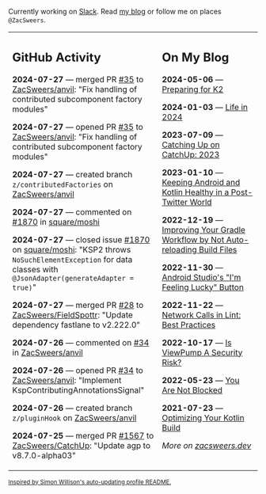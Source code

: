 Currently working on [Slack](https://slack.com/). Read [my blog](https://zacsweers.dev/) or follow me on places `@ZacSweers`.

<table><tr><td valign="top" width="60%">

## GitHub Activity
<!-- githubActivity starts -->
**2024-07-27** — merged PR [#35](https://github.com/ZacSweers/anvil/pull/35) to [ZacSweers/anvil](https://github.com/ZacSweers/anvil): "Fix handling of contributed subcomponent factory modules"

**2024-07-27** — opened PR [#35](https://github.com/ZacSweers/anvil/pull/35) to [ZacSweers/anvil](https://github.com/ZacSweers/anvil): "Fix handling of contributed subcomponent factory modules"

**2024-07-27** — created branch `z/contributedFactories` on [ZacSweers/anvil](https://github.com/ZacSweers/anvil)

**2024-07-27** — commented on [#1870](https://github.com/square/moshi/issues/1870#issuecomment-2254280478) in [square/moshi](https://github.com/square/moshi)

**2024-07-27** — closed issue [#1870](https://github.com/square/moshi/issues/1870) on [square/moshi](https://github.com/square/moshi): "KSP2 throws `NoSuchElementException` for data classes with `@JsonAdapter(generateAdapter = true)`"

**2024-07-27** — merged PR [#28](https://github.com/ZacSweers/FieldSpottr/pull/28) to [ZacSweers/FieldSpottr](https://github.com/ZacSweers/FieldSpottr): "Update dependency fastlane to v2.222.0"

**2024-07-26** — commented on [#34](https://github.com/ZacSweers/anvil/pull/34#issuecomment-2253407942) in [ZacSweers/anvil](https://github.com/ZacSweers/anvil)

**2024-07-26** — opened PR [#34](https://github.com/ZacSweers/anvil/pull/34) to [ZacSweers/anvil](https://github.com/ZacSweers/anvil): "Implement KspContributingAnnotationsSignal"

**2024-07-26** — created branch `z/pluginHook` on [ZacSweers/anvil](https://github.com/ZacSweers/anvil)

**2024-07-25** — merged PR [#1567](https://github.com/ZacSweers/CatchUp/pull/1567) to [ZacSweers/CatchUp](https://github.com/ZacSweers/CatchUp): "Update agp to v8.7.0-alpha03"
<!-- githubActivity ends -->
</td><td valign="top" width="40%">

## On My Blog
<!-- blog starts -->
**2024-05-06** — [Preparing for K2](https://www.zacsweers.dev/preparing-for-k2/)

**2024-01-03** — [Life in 2024](https://www.zacsweers.dev/life-in-2024/)

**2023-07-09** — [Catching Up on CatchUp: 2023](https://www.zacsweers.dev/catching-up-on-catchup-2023/)

**2023-01-10** — [Keeping Android and Kotlin Healthy in a Post-Twitter World](https://www.zacsweers.dev/keeping-android-healthy/)

**2022-12-19** — [Improving Your Gradle Workflow by Not Auto-reloading Build Files](https://www.zacsweers.dev/improving-your-workflow-by-not-auto-reloading-build-files/)

**2022-11-30** — [Android Studio's "I'm Feeling Lucky" Button](https://www.zacsweers.dev/android-studios-im-feeling-lucky-button/)

**2022-11-22** — [Network Calls in Lint: Best Practices](https://www.zacsweers.dev/network-calls-in-lint-best-practices/)

**2022-10-17** — [Is ViewPump A Security Risk?](https://www.zacsweers.dev/is-viewpump-a-security-risk/)

**2022-05-23** — [You Are Not Blocked](https://www.zacsweers.dev/you-are-not-blocked/)

**2021-07-23** — [Optimizing Your Kotlin Build](https://www.zacsweers.dev/optimizing-your-kotlin-build/)
<!-- blog ends -->
_More on [zacsweers.dev](https://zacsweers.dev/)_
</td></tr></table>

<sub><a href="https://simonwillison.net/2020/Jul/10/self-updating-profile-readme/">Inspired by Simon Willison's auto-updating profile README.</a></sub>